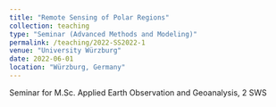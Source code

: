 ```yaml
---
title: "Remote Sensing of Polar Regions"
collection: teaching
type: "Seminar (Advanced Methods and Modeling)"
permalink: /teaching/2022-SS2022-1
venue: "University Würzburg"
date: 2022-06-01
location: "Würzburg, Germany"
---
```


Seminar for M.Sc. Applied Earth Observation and Geoanalysis, 2 SWS